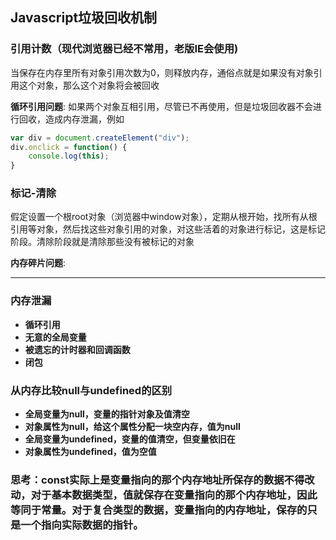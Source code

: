 ## Javascript垃圾回收机制

### 引用计数（现代浏览器已经不常用，老版IE会使用)
当保存在内存里所有对象引用次数为0，则释放内存，通俗点就是如果没有对象引用这个对象，那么这个对象将会被回收

**循环引用问题**: 如果两个对象互相引用，尽管已不再使用，但是垃圾回收器不会进行回收，造成内存泄漏，例如

``` javascript
var div = document.createElement("div");
div.onclick = function() {
    console.log(this);
}
```

### 标记-清除
假定设置一个根root对象（浏览器中window对象），定期从根开始，找所有从根引用等对象，然后找这些对象引用的对象，对这些活着的对象进行标记，这是标记阶段。清除阶段就是清除那些没有被标记的对象

**内存碎片问题**:

---

### 内存泄漏

- **循环引用**
- **无意的全局变量**
- **被遗忘的计时器和回调函数**
- **闭包**

### 从内存比较null与undefined的区别

- **全局变量为null，变量的指针对象及值清空**
- **对象属性为null，给这个属性分配一块空内存，值为null**
- **全局变量为undefined，变量的值清空，但变量依旧在**
- **对象属性为undefined，值为空值**

### 思考：const实际上是变量指向的那个内存地址所保存的数据不得改动，对于基本数据类型，值就保存在变量指向的那个内存地址，因此等同于常量。对于复合类型的数据，变量指向的内存地址，保存的只是一个指向实际数据的指针。
  
